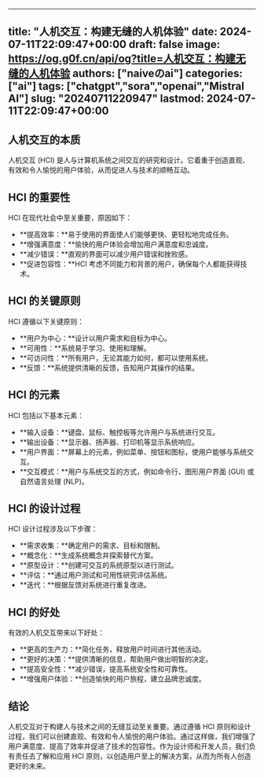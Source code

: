 
---
title: "人机交互：构建无缝的人机体验"
date: 2024-07-11T22:09:47+00:00
draft: false
image: https://og.g0f.cn/api/og?title=人机交互：构建无缝的人机体验
authors: ["naiveのai"]
categories: ["ai"]
tags: ["chatgpt","sora","openai","Mistral AI"]
slug: "20240711220947"
lastmod: 2024-07-11T22:09:47+00:00
---
## 人机交互的本质

人机交互 (HCI) 是人与计算机系统之间交互的研究和设计。它着重于创造直观、有效和令人愉悦的用户体验，从而促进人与技术的顺畅互动。

## HCI 的重要性

HCI 在现代社会中至关重要，原因如下：

* **提高效率：**易于使用的界面使人们能够更快、更轻松地完成任务。
* **增强满意度：**愉快的用户体验会增加用户满意度和忠诚度。
* **减少错误：**直观的界面可以减少用户错误和挫败感。
* **促进包容性：**HCI 考虑不同能力和背景的用户，确保每个人都能获得技术。

## HCI 的关键原则

HCI 遵循以下关键原则：

* **用户为中心：**设计以用户需求和目标为中心。
* **可用性：**系统易于学习、使用和理解。
* **可访问性：**所有用户，无论其能力如何，都可以使用系统。
* **反馈：**系统提供清晰的反馈，告知用户其操作的结果。

## HCI 的元素

HCI 包括以下基本元素：

* **输入设备：**键盘、鼠标、触控板等允许用户与系统进行交互。
* **输出设备：**显示器、扬声器、打印机等显示系统响应。
* **用户界面：**屏幕上的元素，例如菜单、按钮和图标，使用户能够与系统交互。
* **交互模式：**用户与系统交互的方式，例如命令行、图形用户界面 (GUI) 或自然语言处理 (NLP)。

## HCI 的设计过程

HCI 设计过程涉及以下步骤：

* **需求收集：**确定用户的需求、目标和限制。
* **概念化：**生成系统概念并探索替代方案。
* **原型设计：**创建可交互的系统原型以进行测试。
* **评估：**通过用户测试和可用性研究评估系统。
* **迭代：**根据反馈对系统进行重复改进。

## HCI 的好处

有效的人机交互带来以下好处：

* **更高的生产力：**简化任务，释放用户时间进行其他活动。
* **更好的决策：**提供清晰的信息，帮助用户做出明智的决定。
* **提高安全性：**减少错误，提高系统安全性和可靠性。
* **增强用户体验：**创造愉快的用户旅程，建立品牌忠诚度。

## 结论

人机交互对于构建人与技术之间的无缝互动至关重要。通过遵循 HCI 原则和设计过程，我们可以创建直观、有效和令人愉悦的用户体验。通过这样做，我们增强了用户满意度、提高了效率并促进了技术的包容性。作为设计师和开发人员，我们负有责任去了解和应用 HCI 原则，以创造用户至上的解决方案，从而为所有人创造更好的未来。